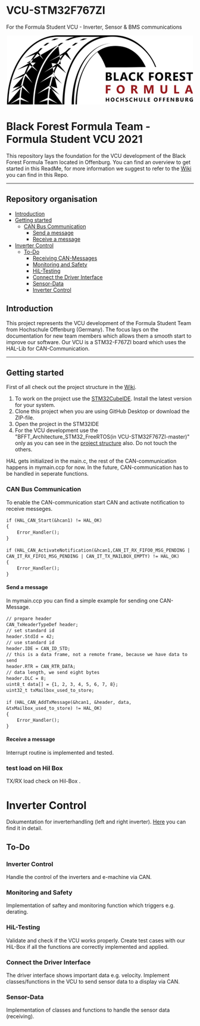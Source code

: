 # VCU-STM32F767ZI
For the Formula Student VCU - Inverter, Sensor &amp; BMS communications
<p align="center">
  <a href="https://blackforestformula.hs-offenburg.de/">
    <img alt="BFFT_Logo" title="BFFT" src="https://github.com/Black-Forest-Formula-Team/bfft_formula-student_driverless/blob/main/img/bfft_logo_dark.svg" width="500">
  </a>
</p>

# Black Forest Formula Team - Formula Student VCU 2021

This repository lays the foundation for the VCU development of the Black Forest Formula Team located in Offenburg. You can find an overview to get started in this ReadMe, for more information we suggest to refer to the [Wiki](https://github.com/Black-Forest-Formula-Team/VCU-STM32F767ZI/wiki) you can find in this Repo.
____________________


## Repository organisation

<!-- START doctoc generated TOC please keep comment here to allow auto update -->
<!-- DON'T EDIT THIS SECTION, INSTEAD RE-RUN doctoc TO UPDATE -->


  - [Introduction](#introduction)
  - [Getting started](#getting-started)
    - [CAN Bus Communication](#can-bus-communication)
      - [Send a message](#send-a-message)
      - [Receive a message](#receive-a-message)
- [Inverter Control](#inverter-control)
  - [To-Do](#to-do)
    - [Receiving CAN-Messages](#receiving-can-messages)
    - [Monitoring and Safety](#monitoring-and-safety)
    - [HiL-Testing](#hil-testing)
    - [Connect the Driver Interface](#connect-the-driver-interface)
    - [Sensor-Data](#sensor-data)
    - [Inverter Control](#inverter-control-1)

<!-- END doctoc generated TOC please keep comment here to allow auto update -->

## Introduction
This project represents the VCU development of the Formula Student Team from Hochschule Offenburg (Germany). The focus lays on the documentation for new team members which allows them a smooth start to improve our software.
Our VCU is a STM32-F767ZI board which uses the HAL-Lib for CAN-Communication.


____________________
## Getting started
First of all check out the project structure in the [Wiki](https://github.com/Black-Forest-Formula-Team/VCU-STM32F767ZI/wiki/Project-Structure).
1. To work on the project use the [STM32CubeIDE](https://www.st.com/en/development-tools/stm32cubeide.html). Install the latest version for your system.
2. Clone this project when you are using GitHub Desktop or download the ZIP-file.
3. Open the project in the STM32IDE
4. For the VCU development use the "BFFT_Architecture_STM32_FreeRTOS(in VCU-STM32F767ZI-master)" only as you can see in the [project structure](https://github.com/Black-Forest-Formula-Team/VCU-STM32F767ZI/wiki/Project-Structure) also. Do not touch the others.


HAL gets initialized in the main.c, the rest of the CAN-communication happens in mymain.ccp for now. In the future, CAN-communication has to be handled in seperate functions.


### CAN Bus Communication
To enable the CAN-communication start CAN and activate notification to receive messeges.


```	
if (HAL_CAN_Start(&hcan1) != HAL_OK)
{
	Error_Handler();
}

if (HAL_CAN_ActivateNotification(&hcan1,CAN_IT_RX_FIFO0_MSG_PENDING | CAN_IT_RX_FIFO1_MSG_PENDING | CAN_IT_TX_MAILBOX_EMPTY) != HAL_OK)
{
	Error_Handler();
}	
```

#### Send a message
In mymain.ccp you can find a simple example for sending one CAN-Message.

```
// prepare header
CAN_TxHeaderTypeDef header;
// set standard id
header.StdId = 42;
// use standard id
header.IDE = CAN_ID_STD;
// this is a data frame, not a remote frame, because we have data to send
header.RTR = CAN_RTR_DATA;
// data length, we send eight bytes
header.DLC = 8;
uint8_t data[] = {1, 2, 3, 4, 5, 6, 7, 8};
uint32_t txMailbox_used_to_store;

if (HAL_CAN_AddTxMessage(&hcan1, &header, data, &txMailbox_used_to_store) != HAL_OK)
{
	Error_Handler();
}
```

#### Receive a message
Interrupt routine is implemented and tested.

### test load on Hil Box 
 TX/RX load check on Hil-Box .


# Inverter Control
Dokumentation for inverterhandling (left and right inverter). [Here](https://github.com/Black-Forest-Formula-Team/VCU-STM32F767ZI/wiki/Inverter-Control) you can find it in detail.

## To-Do
### Inverter Control
Handle the control of the inverters and e-machine via CAN.


### Monitoring and Safety
Implementation of saftey and monitoring function which triggers e.g. derating.

### HiL-Testing
Validate and check if the VCU works properly. Create test cases with our HiL-Box if all the functions are correctly implemented and applied.

### Connect the Driver Interface
The driver interface shows important data e.g. velocity. Implement classes/functions in the VCU to send sensor data to a display via CAN.

### Sensor-Data
Implementation of classes and functions to handle the sensor data (receiving).

